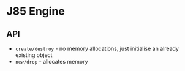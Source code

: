 # J85 Engine

## API

- `create/destroy` - no memory allocations, just initialise an already existing object 
- `new/drop` - allocates memory
